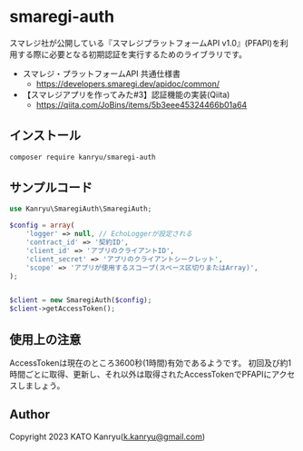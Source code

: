 # smaregi-auth

スマレジ社が公開している『スマレジプラットフォームAPI v1.0』(PFAPI)を利用する際に必要となる初期認証を実行するためのライブラリです。

- スマレジ・プラットフォームAPI 共通仕様書
  - https://developers.smaregi.dev/apidoc/common/
- 【スマレジアプリを作ってみた#3】認証機能の実装(Qiita)
  - https://qiita.com/JoBins/items/5b3eee45324466b01a64


## インストール

```bash
composer require kanryu/smaregi-auth
```

## サンプルコード


```php
use Kanryu\SmaregiAuth\SmaregiAuth;

$config = array(
    'logger' => null, // EchoLoggerが設定される
    'contract_id' => '契約ID',
    'client_id' => 'アプリのクライアントID',
    'client_secret' => 'アプリのクライアントシークレット',
    'scope' => 'アプリが使用するスコープ(スペース区切りまたはArray)',
);


$client = new SmaregiAuth($config);
$client->getAccessToken();
```

## 使用上の注意

AccessTokenは現在のところ3600秒(1時間)有効であるようです。
初回及び約1時間ごとに取得、更新し、それ以外は取得されたAccessTokenでPFAPIにアクセスしましょう。

## Author

Copyright 2023 KATO Kanryu(k.kanryu@gmail.com)







